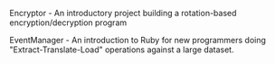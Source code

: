 Encryptor - An introductory project building a rotation-based encryption/decryption program

EventManager - An introduction to Ruby for new programmers doing "Extract-Translate-Load" operations against a large dataset.
